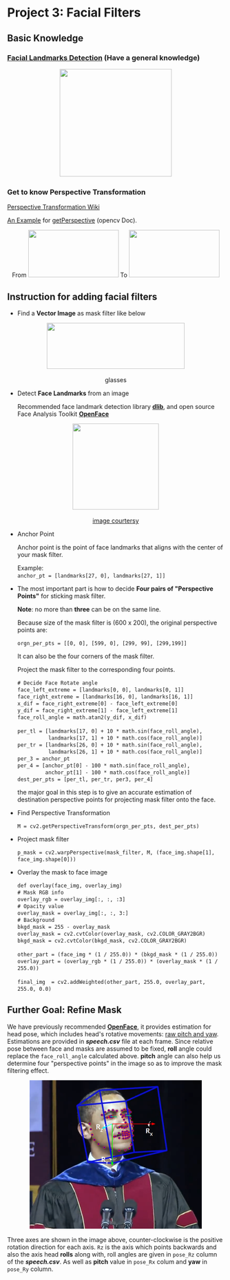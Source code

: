 # Project 3: Facial Filters
## Basic Knowledge
### [Facial Landmarks Detection](https://www.pyimagesearch.com/2018/04/02/faster-facial-landmark-detector-with-dlib/) (Have a general knowledge)

<p align="center">
  <img width="260" height="250" src="https://cdn-images-1.medium.com/max/1600/1*96UT-D8uSXjlnyvs9DZTog.png">
</p>


### Get to know Perspective Transformation
[Perspective Transformation Wiki](https://en.wikipedia.org/wiki/Transformation_matrix#Perspective_projection)

[An Example](https://www.pyimagesearch.com/2014/08/25/4-point-opencv-getperspective-transform-example/) for [getPerspective](https://docs.opencv.org/2.4/modules/imgproc/doc/geometric_transformations.html?highlight=warpaffine#getperspectivetransform/) (opencv Doc).
<p align="center"> 
  From
  <img width="210" height="110" src="https://i.stack.imgur.com/kC92d.png">
  To
  <img width="210" height="110" src="https://i.stack.imgur.com/neFe9.png">
</p>



## Instruction for adding facial filters
* Find a **Vector Image** as mask filter like below 
<p align="center">
  <img width="320" height="107" src="https://cdn-images-1.medium.com/max/1600/1*ETBZMTHMEmk9n-fPdQO2vA.png">
  <div align="center">glasses</div>
</p>

* Detect **Face Landmarks** from an image

  Recommended face landmark detection library **[dlib](https://github.com/davisking/dlib)**, and open source Face Analysis Toolkit **[OpenFace](https://github.com/TadasBaltrusaitis/OpenFace)**
<p align="center">
  <img width="200" height="200" src="https://1.bp.blogspot.com/-KWPRPli4qpE/WltxsJkPhRI/AAAAAAAAA4w/HU9hXyrUoZIwG2lmvVqdCLdcXXHtcN7XACK4BGAYYCw/s1600/Screenshot%2Bfrom%2B2018-01-14%2B09-43-26.png">
  <div align=center>

  [image courtersy](http://blog.dlib.net/2018/01/correctly-mirroring-datasets.html)
  </div>
</p>

* Anchor Point

  Anchor point is the point of face landmarks that aligns with the center of your mask filter.

  Example:  
``
anchor_pt = [landmarks[27, 0], landmarks[27, 1]]
``

* The most important part is how to decide **Four pairs of "Perspective Points"** for sticking mask filter.

  **Note**: no more than **three** can be on the same line.

  Because size of the mask filter is (600 x 200), the original perspective points are:
  ```
  orgn_per_pts = [[0, 0], [599, 0], [299, 99], [299,199]]
  ```
  It can also be the four corners of the mask filter.

  Project the mask filter to the corresponding four points.
  ```
  # Decide Face Rotate angle
  face_left_extreme = [landmarks[0, 0], landmarks[0, 1]]
  face_right_extreme = [landmarks[16, 0], landmarks[16, 1]]
  x_dif = face_right_extreme[0] - face_left_extreme[0]
  y_dif = face_right_extreme[1] - face_left_extreme[1]
  face_roll_angle = math.atan2(y_dif, x_dif)

  per_tl = [landmarks[17, 0] + 10 * math.sin(face_roll_angle), 
            landmarks[17, 1] + 10 * math.cos(face_roll_angle)]
  per_tr = [landmarks[26, 0] + 10 * math.sin(face_roll_angle),
            landmarks[26, 1] + 10 * math.cos(face_roll_angle)]
  per_3 = anchor_pt
  per_4 = [anchor_pt[0] - 100 * math.sin(face_roll_angle),
           anchor_pt[1] - 100 * math.cos(face_roll_angle)]
  dest_per_pts = [per_tl, per_tr, per3, per_4]
  ```
  the major goal in this step is to give an accurate estimation of destination perspective points for projecting mask filter onto the face.
* Find Perspective Transformation
  ```
  M = cv2.getPerspectiveTransform(orgn_per_pts, dest_per_pts)
  ```

* Project mask filter
  ```
  p_mask = cv2.warpPerspective(mask_filter, M, (face_img.shape[1], face_img.shape[0]))
  ```

* Overlay the mask to face image
  ```
  def overlay(face_img, overlay_img)
  # Mask RGB info
  overlay_rgb = overlay_img[:, :, :3]
  # Opacity value
  overlay_mask = overlay_img[:, :, 3:]
  # Background
  bkgd_mask = 255 - overlay_mask
  overlay_mask = cv2.cvtColor(overlay_mask, cv2.COLOR_GRAY2BGR)
  bkgd_mask = cv2.cvtColor(bkgd_mask, cv2.COLOR_GRAY2BGR)

  other_part = (face_img * (1 / 255.0)) * (bkgd_mask * (1 / 255.0))
  overlay_part = (overlay_rgb * (1 / 255.0)) * (overlay_mask * (1 / 255.0))

  final_img  = cv2.addWeighted(other_part, 255.0, overlay_part, 255.0, 0.0)
  ```

## Further Goal: Refine Mask
We have previously recommended **[OpenFace](https://github.com/TadasBaltrusaitis/OpenFace)**, it provides estimation for head pose, which includes head's rotative movements: [raw pitch and yaw](https://www.researchgate.net/figure/Orientation-of-the-head-in-terms-of-pitch-roll-and-yaw-movements-describing-the-three_fig1_279291928). Estimations are provided in ***speech.csv*** file at each frame. Since relative pose between face and masks are assumed to be fixed, **roll** angle could replace the ``face_roll_angle`` calculated above. **pitch** angle can also help us determine four "perspective points" in the image so as to improve the mask filtering effect.
<p align="center">
  <img width="400" height="345" src="head_pose.png">
</p>

Three axes are shown in the image above, counter-clockwise is the positive rotation direction for each axis. ``Rz`` is the axis which points backwards and also the axis head **rolls** along with, roll angles are given in ``pose_Rz`` column of the ***speech.csv***. As well as **pitch** value in ``pose_Rx`` colum and **yaw** in ``pose_Ry`` column.
